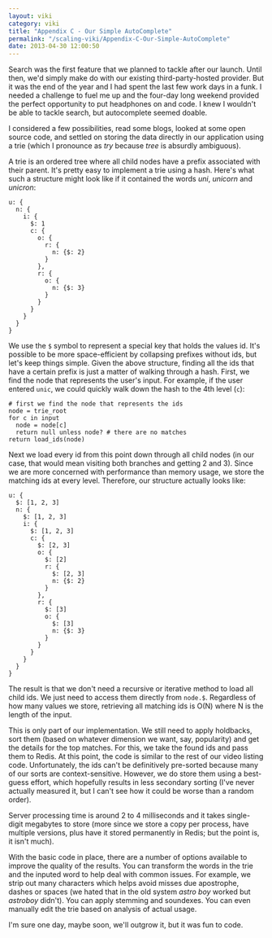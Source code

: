 ```yaml
---
layout: viki
category: viki
title: "Appendix C - Our Simple AutoComplete"
permalink: "/scaling-viki/Appendix-C-Our-Simple-AutoComplete"
date: 2013-04-30 12:00:50
---
```


Search was the first feature that we planned to tackle after our launch. Until then, we'd simply make do with our existing third-party-hosted provider. But it was the end of the year and I had spent the last few work days in a funk. I needed a challenge to fuel me up and the four-day long weekend provided the perfect opportunity to put headphones on and code. I knew I wouldn't be able to tackle search, but autocomplete seemed doable.

I considered a few possibilities, read some blogs, looked at some open source code, and settled on storing the data directly in our application using a trie (which I pronounce as *try* because *tree* is absurdly ambiguous).

A trie is an ordered tree where all child nodes have a prefix associated with their parent. It's pretty easy to implement a trie using a hash. Here's what such a structure might look like if it contained the words *uni*, *unicorn* and *unicron*:

    u: {
      n: {
        i: {
          $: 1
          c: {
            o: {
              r: {
                n: {$: 2}
              }
            },
            r: {
              o: {
                n: {$: 3}
              }
            }
          }
        }
      }
    }

We use the `$` symbol to represent a special key that holds the values id. It's possible to be more space-efficient by collapsing prefixes without ids, but let's keep things simple. Given the above structure, finding all the ids that have a certain prefix is just a matter of walking through a hash. First, we find the node that represents the user's input. For example, if the user entered `unic`, we could quickly walk down the hash to the 4th level (`c`):

    # first we find the node that represents the ids
    node = trie_root
    for c in input
      node = node[c]
      return null unless node? # there are no matches
    return load_ids(node)

Next we load every id from this point down through all child nodes (in our case, that would mean visiting both branches and getting 2 and 3). Since we are more concerned with performance than memory usage, we store the matching ids at every level. Therefore, our structure actually looks like:

    u: { 
      $: [1, 2, 3]
      n: {
        $: [1, 2, 3]
        i: {
          $: [1, 2, 3]
          c: {
            $: [2, 3]
            o: {
              $: [2]
              r: {
                $: [2, 3]
                n: {$: 2}
              }
            },
            r: {
              $: [3]
              o: {
                $: [3]
                n: {$: 3}
              }
            }
          }
        }
      }
    }

The result is that we don't need a recursive or iterative method to load all child ids. We just need to access them directly from `node.$`. Regardless of how many values we store, retrieving all matching ids is O(N) where N is the length of the input.

This is only part of our implementation. We still need to apply holdbacks, sort them (based on whatever dimension we want, say, popularity) and get the details for the top matches. For this, we take the found ids and pass them to Redis. At this point, the code is similar to the rest of our video listing code. Unfortunately, the ids can't be definitively pre-sorted because many of our sorts are context-sensitive. However, we do store them using a best-guess effort, which hopefully results in less secondary sorting (I've never actually measured it, but I can't see how it could be worse than a random order).

Server processing time is around 2 to 4 milliseconds and it takes single-digit megabytes to store (more since we store a copy per process, have multiple versions, plus have it stored permanently in Redis; but the point is, it isn't much).

With the basic code in place, there are a number of options available to improve the quality of the results. You can transform the words in the trie and the inputed word to help deal with common issues. For example, we strip out many characters which helps avoid misses due apostrophe, dashes or spaces (we hated that in the old system *astro boy* worked but *astroboy* didn't). You can apply stemming and soundexes. You can even manually edit the trie based on analysis of actual usage.

I'm sure one day, maybe soon, we'll outgrow it, but it was fun to code.